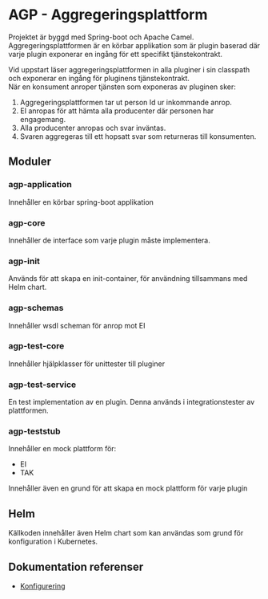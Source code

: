# AGP - Aggregeringsplattform
 Projektet är byggd med Spring-boot och Apache Camel.<br/>
 Aggregeringsplattformen är en körbar applikation som är plugin baserad där varje plugin exponerar en ingång för ett specifikt tjänstekontrakt.
 
 Vid uppstart läser aggregeringsplattformen in alla pluginer i sin classpath och exponerar en ingång för pluginens tjänstekontrakt.  
 När en konsument anroper tjänsten som exponeras av pluginen sker:
 1.  Aggregeringsplattformen tar ut person Id ur inkommande anrop.
 2. EI anropas för att hämta alla producenter där personen har engagemang.
 3. Alla producenter anropas och svar inväntas.
 4. Svaren aggregeras till ett hopsatt svar som returneras till konsumenten.
 
    
 ## Moduler
### agp-application
Innehåller en körbar spring-boot applikation

### agp-core
Innehåller de interface som varje plugin måste implementera.

### agp-init
Används för att skapa en init-container, för användning tillsammans med Helm chart.

### agp-schemas
Innehåller wsdl scheman för anrop mot EI

### agp-test-core
Innehåller hjälpklasser för unittester till pluginer

### agp-test-service
En test implementation av en plugin. Denna används i integrationstester av plattformen.

### agp-teststub
Innehåller en mock plattform för:
- EI
- TAK

Innehåller även en grund för att skapa en mock plattform för varje plugin

 ## Helm
Källkoden innehåller även Helm chart som kan användas som grund för konfiguration i Kubernetes.

 ## Dokumentation referenser
 - [Konfigurering]
 
 [//]: # (These are reference links used in the body of this note and get stripped out when the markdown processor does its job. There is no need to format nicely because it shouldn't be seen. Thanks SO - http://stackoverflow.com/questions/4823468/store-comments-in-markdown-syntax)
 
 
   [Konfigurering]: <doc/config/config.md>

